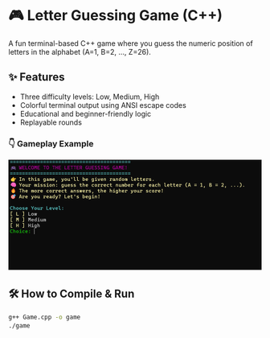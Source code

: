 # 🎮 Letter Guessing Game (C++)

A fun terminal-based C++ game where you guess the numeric position of letters in the alphabet (A=1, B=2, ..., Z=26).

## ✨ Features

- Three difficulty levels: Low, Medium, High
- Colorful terminal output using ANSI escape codes
- Educational and beginner-friendly logic
- Replayable rounds
### 👇 Gameplay Example
![Guessing Round](Screenshot.png)

## 🛠 How to Compile & Run

```bash
g++ Game.cpp -o game
./game

